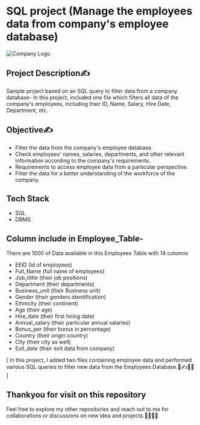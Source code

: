 
# SQL project (Manage the employees data from company's employee database)

![Company Logo](https://github.com/abhaymishra24/SQL_project_Employees_Data/blob/main/Company_logo2.png)

## Project Description✍️

Sample project based on an SQL query to filter data from a company database- In this project, included one file which filters all data of the company's employees, including their ID, Name, Salary, Hire Date, Department, etc.

## Objective✍️
 - Filter the data from the company's employee database.
 - Check employees' names, salaries, departments, and other relevant information according to the company's requirements.
 - Requirements to access employee data from a particular perspective.
 - Filter the data for a better understanding of the workforce of the company.

## Tech Stack
- SQL
- DBMS

## Column include in Employee_Table-

There are 1000 of Data available in this Employees Table with 14 columns

- EEID            (Id of employees)
- Full_Name       (full name of employees)  
- Job_tittle      (their job positions) 
- Department      (their departments)
- Business_unit   (their Business unit)
- Gender          (their genders identification)
- Ethnicity       (their continent)
- Age             (their age)
- Hire_date       (their first hiring date)
- Annual_salary   (their particular annual salaries)
- Bonus_per       (their bonus in percentage)
- Country         (their origin country)
- City            (their city as well)
- Exit_date       (their exit data from company)

[ In this project, I added two files containing employee data and performed various SQL queries to filter new data from the Employees Database.📄✍️🧑‍💻 ]

## Thankyou for visit on this repository
Feel free to explore my other repositories and reach out to me for collaborations or discussions on new idea and projects.🤝😊🧑‍💻
